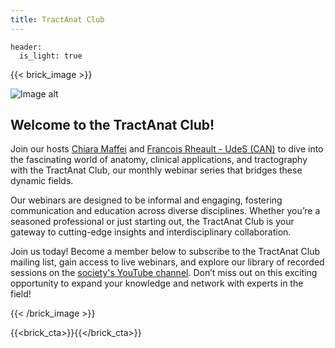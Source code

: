 ```yaml
---
title: TractAnat Club
---
```

```
header:
  is_light: true
```

{{< brick_image >}}

![Image alt](/uploads/tractograms/tractAnatClub.png)

## Welcome to the TractAnat Club!

Join our hosts <a href="https://www.nmr.mgh.harvard.edu/user/4354509" target="_blank">Chiara Maffei</a> and <a href="https://www.usherbrooke.ca/informatique/nous-joindre/personnel/corps-professoral/professeurs/francois-rheault" target="_blank">Francois Rheault - UdeS (CAN)</a> to dive into the fascinating world of anatomy, clinical applications, and tractography with the TractAnat Club, our monthly webinar series that bridges these dynamic fields.

Our webinars are designed to be informal and engaging, fostering communication and education across diverse disciplines. Whether you’re a seasoned professional or just starting out, the TractAnat Club is your gateway to cutting-edge insights and interdisciplinary collaboration.

Join us today! Become a member below to subscribe to the TractAnat Club mailing list, gain access to live webinars, and explore our library of recorded sessions on the
 <a href="https://www.youtube.com/@SocietyTractography" target="_blank" >society's YouTube channel</a>. Don’t miss out on this exciting opportunity to expand your knowledge and network with experts in the field!

{{< /brick_image >}}

{{<brick_cta>}}{{</brick_cta>}}


